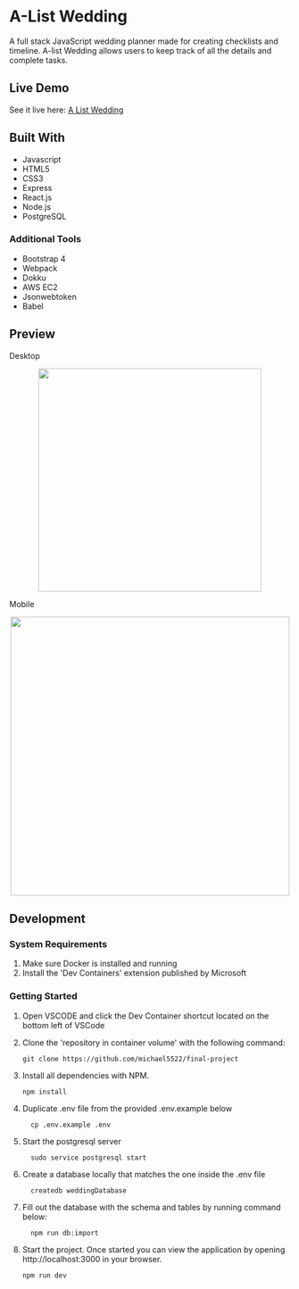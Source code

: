 # A-List Wedding

A full stack JavaScript wedding planner made for creating checklists and timeline. A-list Wedding allows users to keep track of all the details and complete tasks.


## Live Demo

See it live here: [A List Wedding](https://a-list-wedding.michaelkchang.com/)

## Built With
- Javascript
- HTML5
- CSS3
- Express
- React.js
- Node.js
- PostgreSQL

### Additional Tools
- Bootstrap 4
- Webpack
- Dokku
- AWS EC2
- Jsonwebtoken
- Babel

## Preview

Desktop
<p align="center">
<img src="/gifs/desktop-view.gif" width="400">
</p>

Mobile
<p align="center">
<img src="/gifs/mobile-view.gif" height="500">
</p>

## Development

### System Requirements

  1. Make sure Docker is installed and running
  2. Install the 'Dev Containers' extension published by Microsoft

### Getting Started


1. Open VSCODE and click the Dev Container shortcut located on the bottom left of VSCode

2. Clone the 'repository in container volume' with the following command:

   ```shell
   git clone https://github.com/michael5522/final-project
   ```

3. Install all dependencies with NPM.

    ```shell
    npm install
    ```

4. Duplicate .env file from the provided .env.example below

      ```shell
        cp .env.example .env
      ```

5. Start the postgresql server

      ```shell
        sudo service postgresql start
      ```

6. Create a database locally that matches the one inside the .env file
      ```shell
        createdb weddingDatabase
      ```

7. Fill out the database with the schema and tables by running command below:
      ```shell
        npm run db:import
      ```

8. Start the project. Once started you can view the application by opening http://localhost:3000 in your browser.

    ```shell
    npm run dev
    ```
